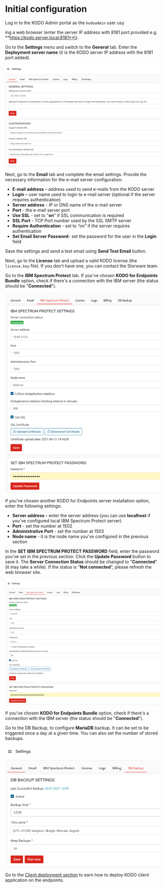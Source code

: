 # Initial configuration

Log in to the KODO Admin portal as the `kodoadmin` user usy

ing a web browser \(enter the server IP address with 8181 port provided e.g. **https://kodo.server.local:8181**\).

Go to the **Settings** menu and switch to the **General** tab. Enter the **Deployment server name** \(it is the KODO server IP address with the 8181 port added\). 

![](../.gitbook/assets/image%20%2867%29.png)

Next, go to the **Email** tab and complete the email settings. Provide the necessary information for the e-mail server configuration:

* **E-mail address** – address used to send e-mails from the KODO server
* **Login** – user name used to login to e-mail server \(optional if the server requires authentication\)
* **Server address** - IP or DNS name of the e-mail server
* **Port** - the e-mail server port
* **Use SSL** - set to "**on**" if SSL communication is required
* **SSL Port** - TCP Port number used by the SSL SMTP server
* **Require Authentication** - set to “on” if the server requires authentication
* **Set Email Server Password**- set the password for the user in the **Login** field 

Save the settings and send a test email using **Send Test Email** button.

Next, go to the **License** tab and upload a valid KODO license \(the `license.key` file\). If you don't have one, you can contact the Storware team.

Go to the **IBM Spectrum Protect** tab. If you've chosen **KODO for Endpoints Bundle** option, check if there's a connection with the IBM server \(the status should be "**Connected**"\). 

![](../.gitbook/assets/image%20%2880%29.png)

If you've chosen another KODO for Endpoints server installation option, enter the following settings:

* **Server address -** enter the server address \(you can use **localhost** if you've configured local IBM Spectrum Protect server\) 
* **Port** - set the number at 1502
* **Administrative Port** - set the number at 1503
* **Node name** - it is the node name you've configured in the previous section

In the **SET IBM SPECTRUM PROTECT PASSWORD** field, enter the password you've set in the previous section. Click the **Update Password** button to save it. The **Server Connection Status** should be changed to "**Connected**" \(it may take a while\).  If the status is "**Not connected**", please refresh the web browser site.

![](../.gitbook/assets/image%20%2814%29.png)

If you've chosen **KODO for Endpoints Bundle** option, check if there's a connection with the IBM server \(the status should be "**Connected**"\).

Go to the DB Backup, to configure **MariaDB** backup. It can be set to be triggered once a day at a given time. You can also set the number of stored backups.

![](../.gitbook/assets/image%20%2889%29.png)

Go to the [Client deployment section](deployments/) to earn how to deploy KODO client application on the endpoints.

